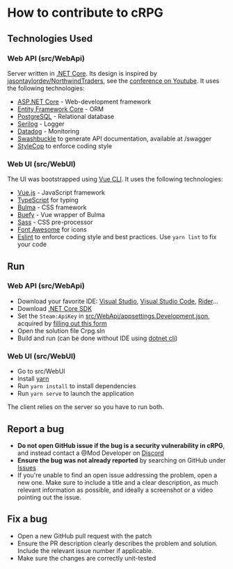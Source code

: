 # How to contribute to cRPG

## Technologies Used

### Web API (src/WebApi)

Server written in [.NET Core](https://dotnet.microsoft.com). Its design is inspired by
[jasontaylordev/NorthwindTraders](https://github.com/jasontaylordev/NorthwindTraders), see the
[conference on Youtube](www.youtube.com/watch?v=Zygw4UAxCdg). It uses the following technologies:
- [ASP.NET Core](https://dotnet.microsoft.com/learn/aspnet/what-is-aspnet-core) - Web-development framework
- [Entity Framework Core](https://docs.microsoft.com/en-us/ef) - ORM
- [PostgreSQL](https://www.postgresql.org) - Relational database
- [Serilog](https://serilog.net) - Logger
- [Datadog](https://www.datadoghq.com) - Monitoring
- [Swashbuckle](https://github.com/domaindrivendev/Swashbuckle) to generate API documentation, available at /swagger
- [StyleCop](https://github.com/DotNetAnalyzers/StyleCopAnalyzers) to enforce coding style

### Web UI (src/WebUI)

The UI was bootstrapped using [Vue CLI](https://cli.vuejs.org). It uses the following technologies:
- [Vue.js](https://vuejs.org) - JavaScript framework
- [TypeScript](https://www.typescriptlang.org) for typing
- [Bulma](https://bulma.io) - CSS framework
- [Buefy](https://buefy.org) - Vue wrapper of Bulma
- [Sass](https://sass-lang.com) - CSS pre-processor
- [Font Awesome](https://fontawesome.com) for icons
- [Eslint](https://eslint.org) to enforce coding style and best practices. Use `yarn lint` to fix your code

## Run

### Web API (src/WebApi)

- Download your favorite IDE: [Visual Studio](https://visualstudio.microsoft.com/vs), [Visual Studio Code](https://code.visualstudio.com), [Rider](https://www.jetbrains.com/rider)...
- Download [.NET Core SDK](https://dotnet.microsoft.com/download)
- Set the `Steam:ApiKey` in [src/WebApi/appsettings.Development.json](https://github.com/verdie-g/cRPG/blob/master/src/WebApi/appsettings.Development.json),
  acquired by [filling out this form](https://steamcommunity.com/dev/apikey)
- Open the solution file Crpg.sln
- Build and run (can be done without IDE using [dotnet cli](https://docs.microsoft.com/en-us/dotnet/core/tools/dotnet-run))


### Web UI (src/WebUI)

- Go to src/WebUI
- Install [yarn](https://classic.yarnpkg.com/en/docs/install)
- Run `yarn install` to install dependencies
- Run `yarn serve` to launch the application

The client relies on the server so you have to run both.

## Report a bug

- **Do not open GitHub issue if the bug is a security vulnerability in cRPG**, and instead contact a
  @Mod Developer on [Discord](https://discord.gg/83RJDN9)
- **Ensure the bug was not already reported** by searching on GitHub under [Issues](https://github.com/verdie-g/cRPG/issues?q=is%3Aissue)
- If you're unable to find an open issue addressing the problem, open a new one. Make sure to include
  a title and a clear description, as much relevant information as possible, and ideally a screenshot
  or a video pointing out the issue.

## Fix a bug

- Open a new GitHub pull request with the patch
- Ensure the PR description clearly describes the problem and solution. Include the relevant issue
  number if applicable.
- Make sure the changes are correctly unit-tested


